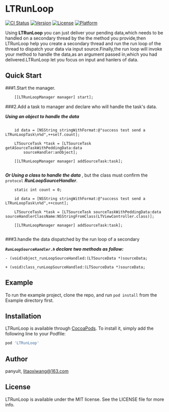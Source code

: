 # LTRunLoop

[![CI Status](http://img.shields.io/travis/panyult/LTRunLoop.svg?style=flat)](https://travis-ci.org/panyult/LTRunLoop)
[![Version](https://img.shields.io/cocoapods/v/LTRunLoop.svg?style=flat)](http://cocoapods.org/pods/LTRunLoop)
[![License](https://img.shields.io/cocoapods/l/LTRunLoop.svg?style=flat)](http://cocoapods.org/pods/LTRunLoop)
[![Platform](https://img.shields.io/cocoapods/p/LTRunLoop.svg?style=flat)](http://cocoapods.org/pods/LTRunLoop)

Using **LTRunLoop** you can just deliver your pending data,which needs to be handled on a secondary thread by the the method you provide,then LTRunLoop help you create a secondary thread and run the run loop of the thread to dispatch your data via input source.Finally,the run loop will invoke your method to handle the data,as an argument passed in,which you had delivered.LTRunLoop let you focus on input and hanlers of data.

## Quick Start

###1.Start the manager.

```ObjC
    [[LTRunLoopManager manager] start];
```

###2.Add a task to manager and declare who will handle the task's data.

***Using an object to handle the data***

```ObjC

    id data = [NSString stringWithFormat:@"success test send a LTRunLoopTask\n%d",++self.count];
	
    LTSourceTask *task = [LTSourceTask getASourceTaskWithPeddingData:data
        sourceHandler:anObject]; 
            
    [[LTRunLoopManager manager] addSourceTask:task];
    
```

***Or Using a class to handle the data***
, but the class must confirm the `protocol` ***RunLoopSourceHandler***.

```ObjC
    static int count = 0;
    
    id data = [NSString stringWithFormat:@"success test send a LTRunLoopTask\n%d",++count];
	
    LTSourceTask *task = [LTSourceTask sourceTaskWithPeddingData:data sourceHandlerClassName:NSStringFromClass(LTViewController.class)];
    
    [[LTRunLoopManager manager] addSourceTask:task];
    
```


###3.handle the data dispatched by the run loop of a secondary

***`RunLoopSourceHandler.h` declare two methods as follow:***

```ObjC
- (void)object_runLoopSourceHandled:(LTSourceData *)sourceData;

+ (void)class_runLoopSourceHandled:(LTSourceData *)sourceData;
```




## Example

To run the example project, clone the repo, and run `pod install` from the Example directory first.


## Installation

LTRunLoop is available through [CocoaPods](http://cocoapods.org). To install
it, simply add the following line to your Podfile:

```ruby
pod 'LTRunLoop'
```

## Author

panyult, litaoxiwang@163.com

## License

LTRunLoop is available under the MIT license. See the LICENSE file for more info.

